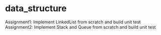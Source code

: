# data_structure
Assignment1: Implement LinkedList from scratch and build unit test\
Assignment2: Implement Stack and Queue from scratch and build unit test
